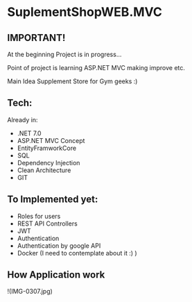 # SuplementShopWEB.MVC

## IMPORTANT!
At the beginning 
Project is in progress...

Point of project is learning ASP.NET MVC making improve etc. 


Main Idea 
Supplement Store for Gym geeks :) 

## Tech:
Already in: 
- .NET 7.0 
- ASP.NET MVC Concept 
- EntityFramworkCore
- SQL 
- Dependency Injection
- Clean Architecture
- GIT
 
## To Implemented yet:
- Roles for users
- REST API Controllers
- JWT
- Authentication
- Authentication by google API 
- Docker (I need to contemplate about it :) ) 

## How Application work 
!(IMG-0307.jpg)


